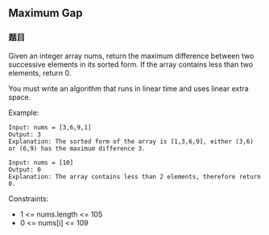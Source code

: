## Maximum Gap

### 题目
Given an integer array nums, return the maximum difference between two successive elements in its sorted form. 
If the array contains less than two elements, return 0.

You must write an algorithm that runs in linear time and uses linear extra space.

Example:
```
Input: nums = [3,6,9,1]
Output: 3
Explanation: The sorted form of the array is [1,3,6,9], either (3,6) or (6,9) has the maximum difference 3.

Input: nums = [10]
Output: 0
Explanation: The array contains less than 2 elements, therefore return 0.
```

Constraints:
* 1 <= nums.length <= 105
* 0 <= nums[i] <= 109